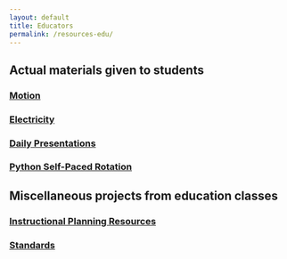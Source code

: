 ```yaml
---
layout: default
title: Educators
permalink: /resources-edu/
---
```

## Actual materials given to students
### [Motion](/motion)

### [Electricity](/electricity)

### [Daily Presentations](/presentations)

### [Python Self-Paced Rotation](https://github.com/mr-hicks/RotationTracker)

## Miscellaneous projects from education classes
### [Instructional Planning Resources](/edu-iprs)

### [Standards](/edu-standards)